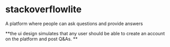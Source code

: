 # stackoverflowlite
A platform where people can ask questions and provide answers

**the ui design simulates that any user should be able to create an account on the platform and post Q&As. **
